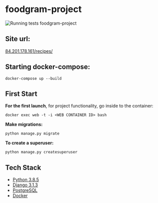 # foodgram-project
![Running tests](https://github.com/olifirovai/foodgram/workflows/foodgram/badge.svg)
foodgram-project

## Site url:
[84.201.178.161/recipes/](http://84.201.178.161/recipes/)

## Starting docker-compose:
```
docker-compose up --build
```
## First Start
**For the first launch**, for project functionality, go inside to the container:
```
docker exec web -t -i <WEB CONTAINER ID> bash
```
**Make migrations:**
```
python manage.py migrate
```
**To create a superuser:**
```
python manage.py createsuperuser
```


## Tech Stack
* [Python 3.8.5](https://www.python.org/)
* [Django 3.1.3](https://www.djangoproject.com/)
* [PostgreSQL](https://www.postgresql.org/)
* [Docker](https://www.docker.com/)